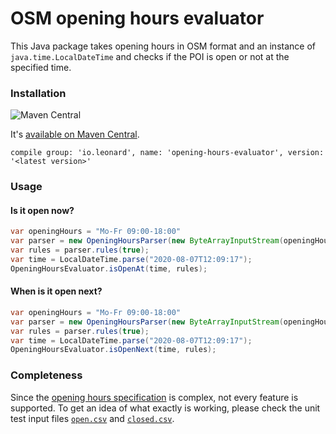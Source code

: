 # OSM opening hours evaluator

This Java package takes opening hours in OSM format and an instance of `java.time.LocalDateTime` and checks
if the POI is open or not at the specified time.

### Installation

![Maven Central](https://img.shields.io/maven-central/v/io.leonard/opening-hours-evaluator)

It's [available on Maven Central](https://mvnrepository.com/artifact/io.leonard/opening-hours-evaluator).

```
compile group: 'io.leonard', name: 'opening-hours-evaluator', version: '<latest version>'
```

### Usage

#### Is it open now?
```java
var openingHours = "Mo-Fr 09:00-18:00"
var parser = new OpeningHoursParser(new ByteArrayInputStream(openingHours.getBytes()));
var rules = parser.rules(true);
var time = LocalDateTime.parse("2020-08-07T12:09:17");
OpeningHoursEvaluator.isOpenAt(time, rules);
```

#### When is it open next?

```java
var openingHours = "Mo-Fr 09:00-18:00"
var parser = new OpeningHoursParser(new ByteArrayInputStream(openingHours.getBytes()));
var rules = parser.rules(true);
var time = LocalDateTime.parse("2020-08-07T12:09:17");
OpeningHoursEvaluator.isOpenNext(time, rules);
```

### Completeness

Since the [opening hours specification](https://wiki.openstreetmap.org/wiki/Key:opening_hours/specification) is complex, 
not every feature is supported. To get an idea of what exactly is working, please check the unit test input files 
[`open.csv`](https://github.com/leonardehrenfried/opening-hours-evaluator/blob/master/src/test/resources/open.csv) 
and [`closed.csv`](https://github.com/leonardehrenfried/opening-hours-evaluator/blob/master/src/test/resources/closed.csv).
